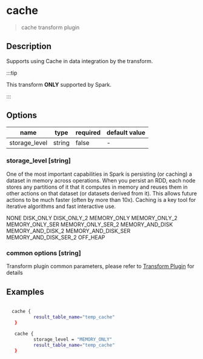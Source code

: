# cache

> cache transform plugin

## Description

Supports using Cache in data integration by the transform.

:::tip

This transform **ONLY** supported by Spark.

:::

## Options

| name           | type        | required | default value |
| -------------- | ----------- | -------- | ------------- |
| storage_level       | string      | false      | -             |


### storage_level [string]

One of the most important capabilities in Spark is persisting (or caching) a dataset in memory across operations. When you persist an RDD, each node stores any partitions of it that it computes in memory and reuses them in other actions on that dataset (or datasets derived from it). This allows future actions to be much faster (often by more than 10x). Caching is a key tool for iterative algorithms and fast interactive use.


NONE
DISK_ONLY
DISK_ONLY_2
MEMORY_ONLY
MEMORY_ONLY_2
MEMORY_ONLY_SER
MEMORY_ONLY_SER_2
MEMORY_AND_DISK
MEMORY_AND_DISK_2
MEMORY_AND_DISK_SER
MEMORY_AND_DISK_SER_2
OFF_HEAP

### common options [string]

Transform plugin common parameters, please refer to [Transform Plugin](common-options.mdx) for details

## Examples

```bash
  
  cache {
          result_table_name="temp_cache"
   }
  
   cache {
          storage_level = "MEMORY_ONLY"
          result_table_name="temp_cache"
   }

```
